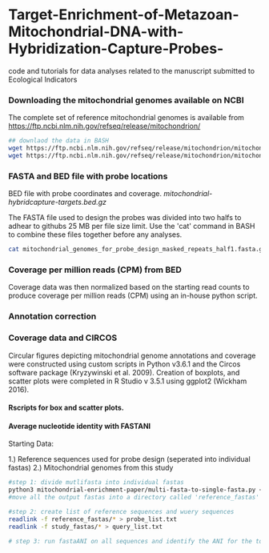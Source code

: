 # Target-Enrichment-of-Metazoan-Mitochondrial-DNA-with-Hybridization-Capture-Probes-
code and tutorials for data analyses related to the manuscript submitted to Ecological Indicators

### Downloading the mitochondrial genomes available on NCBI
The complete set of reference mitochondrial genomes is available from https://ftp.ncbi.nlm.nih.gov/refseq/release/mitochondrion/

```bash
## downlaod the data in BASH
wget https://ftp.ncbi.nlm.nih.gov/refseq/release/mitochondrion/mitochondrion.1.1.genomic.fna.gz
wget https://ftp.ncbi.nlm.nih.gov/refseq/release/mitochondrion/mitochondrion.2.1.genomic.fna.gz
```


### FASTA and BED file with probe locations

BED file with probe coordinates and coverage. *mitochondrial-hybridcapture-targets.bed.gz*

The FASTA file used to design the probes was divided into two halfs to adhear to githubs 25 MB per file size limit. Use the  'cat' command in BASH to combine these files together before any analyses.

```bash
cat mitochondrial_genomes_for_probe_design_masked_repeats_half1.fasta.gz mitochondrial_genomes_for_probe_design_masked_repeats_half1.fasta.gz > mitos.fasta
```


### Coverage per million reads (CPM) from BED

Coverage data was then normalized based on the starting read counts to produce coverage per million reads (CPM) using an in-house python script. 


### Annotation correction


### Coverage data and CIRCOS

Circular figures depicting mitochondrial genome annotations and coverage were constructed using custom scripts in Python v3.6.1 and the Circos software package (Kryzywinski et al. 2009). Creation of boxplots, and scatter plots were completed in R Studio v 3.5.1 using ggplot2 (Wickham 2016).


#### Rscripts for box and scatter plots.


#### Average nucleotide identity with FASTANI

Starting Data: 

1.) Reference sequences used for probe design (seperated into individual fastas)
2.) Mitochondrial genomes from this study


```bash
#step 1: divide mutlifasta into individual fastas
python3 mitochondrial-enrichment-paper/multi-fasta-to-single-fasta.py <reference_multi_fasta>
#move all the output fastas into a directory called 'reference_fastas'

#step 2: create list of reference sequences and wuery sequences
readlink -f reference_fastas/* > probe_list.txt
readlink -f study_fastas/* > query_list.txt

# step 3: run fastaANI on all sequences and identify the ANI for the top match

```
